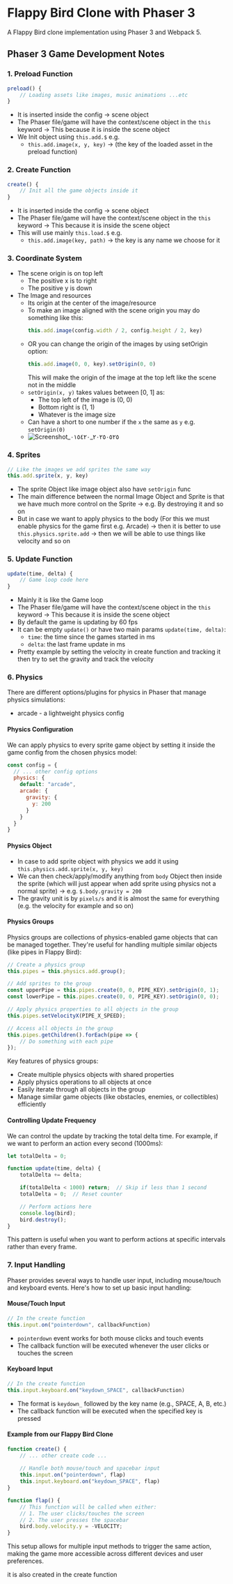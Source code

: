 # Flappy Bird Clone with Phaser 3

A Flappy Bird clone implementation using Phaser 3 and Webpack 5.

## Phaser 3 Game Development Notes

### 1. Preload Function
```javascript
preload() {
    // Loading assets like images, music animations ...etc
}
```
- It is inserted inside the config -> scene object
- The Phaser file/game will have the context/scene object in the `this` keyword -> This because it is inside the scene object
- We Init object using `this.add.$` e.g.
  - `this.add.image(x, y, key)` -> (the key of the loaded asset in the preload function)

### 2. Create Function
```javascript
create() {
    // Init all the game objects inside it
}
```
- It is inserted inside the config -> scene object
- The Phaser file/game will have the context/scene object in the `this` keyword -> This because it is inside the scene object
- This will use mainly `this.load.$` e.g.
  - `this.add.image(key, path)` -> the key is any name we choose for it

### 3. Coordinate System
- The scene origin is on top left
  - The positive x is to right
  - The positive y is down
- The Image and resources
  - Its origin at the center of the image/resource
  - To make an image aligned with the scene origin you may do something like this:
    ```javascript
    this.add.image(config.width / 2, config.height / 2, key)
    ```
  - OR you can change the origin of the images by using setOrigin option:
    ```javascript
    this.add.image(0, 0, key).setOrigin(0, 0)
    ```
    This will make the origin of the image at the top left like the scene not in the middle
  - `setOrigin(x, y)` takes values between [0, 1] as:
    - The top left of the image is (0, 0)
    - Bottom right is (1, 1)
    - Whatever is the image size
  - Can have a short to one number if the `x` the same as `y` e.g. `setOrigin(0)`
  - ![Screenshot_٢٠٢٥٠٥٢٥_٠١٥٤٢٠](https://github.com/user-attachments/assets/ef2d7d42-891e-4dac-9f0d-fa608949f536)

### 4. Sprites
```javascript
// Like the images we add sprites the same way
this.add.sprite(x, y, key)
```
- The sprite Object like image object also have `setOrigin` func
- The main difference between the normal Image Object and Sprite is that we have much more control on the Sprite -> e.g. By destroying it and so on
- But in case we want to apply physics to the body (For this we must enable physics for the game first e.g. Arcade) -> then it is better to use `this.physics.sprite.add` -> then we will be able to use things like velocity and so on

### 5. Update Function
```javascript
update(time, delta) {
    // Game loop code here
}
```
- Mainly it is like the Game loop
- The Phaser file/game will have the context/scene object in the `this` keyword -> This because it is inside the scene object
- By default the game is updating by 60 fps
- It can be empty `update()` or have two main params `update(time, delta)`:
  - `time`: the time since the games started in ms
  - `delta`: the last frame update in ms
- Pretty example by setting the velocity in create function and tracking it then try to set the gravity and track the velocity

### 6. Physics
There are different options/plugins for physics in Phaser that manage physics simulations:
- arcade - a lightweight physics config

#### Physics Configuration
We can apply physics to every sprite game object by setting it inside the game config from the chosen physics model:
```javascript
const config = {
  // ... other config options
  physics: {
    default: "arcade",
    arcade: {
      gravity: {
        y: 200
      }
    }
  }
}
```

#### Physics Object
- In case to add sprite object with physics we add it using `this.physics.add.sprite(x, y, key)`
- We can then check/apply/modify anything from `body` Object then inside the sprite (which will just appear when add sprite using physics not a normal sprite) -> e.g. `$.body.gravity = 200`
- The gravity unit is by `pixels/s` and it is almost the same for everything (e.g. the velocity for example and so on)

#### Physics Groups
Physics groups are collections of physics-enabled game objects that can be managed together. They're useful for handling multiple similar objects (like pipes in Flappy Bird):

```javascript
// Create a physics group
this.pipes = this.physics.add.group();

// Add sprites to the group
const upperPipe = this.pipes.create(0, 0, PIPE_KEY).setOrigin(0, 1);
const lowerPipe = this.pipes.create(0, 0, PIPE_KEY).setOrigin(0, 0);

// Apply physics properties to all objects in the group
this.pipes.setVelocityX(PIPE_X_SPEED);

// Access all objects in the group
this.pipes.getChildren().forEach(pipe => {
    // Do something with each pipe
});
```

Key features of physics groups:
- Create multiple physics objects with shared properties
- Apply physics operations to all objects at once
- Easily iterate through all objects in the group
- Manage similar game objects (like obstacles, enemies, or collectibles) efficiently

#### Controlling Update Frequency
We can control the update by tracking the total delta time. For example, if we want to perform an action every second (1000ms):

```javascript
let totalDelta = 0;

function update(time, delta) {
    totalDelta += delta;

    if(totalDelta < 1000) return;  // Skip if less than 1 second
    totalDelta = 0;  // Reset counter

    // Perform actions here
    console.log(bird);
    bird.destroy();
}
```

This pattern is useful when you want to perform actions at specific intervals rather than every frame.

### 7. Input Handling
Phaser provides several ways to handle user input, including mouse/touch and keyboard events. Here's how to set up basic input handling:

#### Mouse/Touch Input
```javascript
// In the create function
this.input.on("pointerdown", callbackFunction)
```
- `pointerdown` event works for both mouse clicks and touch events
- The callback function will be executed whenever the user clicks or touches the screen

#### Keyboard Input
```javascript
// In the create function
this.input.keyboard.on("keydown_SPACE", callbackFunction)
```
- The format is `keydown_` followed by the key name (e.g., SPACE, A, B, etc.)
- The callback function will be executed when the specified key is pressed

#### Example from our Flappy Bird Clone
```javascript
function create() {
    // ... other create code ...
    
    // Handle both mouse/touch and spacebar input
    this.input.on("pointerdown", flap)
    this.input.keyboard.on("keydown_SPACE", flap)
}

function flap() {
    // This function will be called when either:
    // 1. The user clicks/touches the screen
    // 2. The user presses the spacebar
    bird.body.velocity.y = -VELOCITY;
}
```

This setup allows for multiple input methods to trigger the same action, making the game more accessible across different devices and user preferences.

it is also created in the create function
